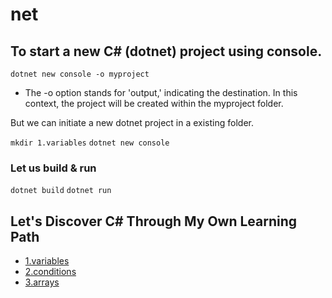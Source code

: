 # net

## To start a new C# (dotnet) project using console.

```dotnet new console -o myproject``` 

- The -o option stands for 'output,' indicating the destination. In this context, the project will be created within the myproject folder.

But we can initiate a new dotnet project in a existing folder.

```mkdir 1.variables```
```dotnet new console```

### Let us build & run
```dotnet build```
```dotnet run```

## Let's Discover C# Through My Own Learning Path

- [1.variables](1.variables/readme.md)
- [2.conditions](2.conditions/readme.md)
- [3.arrays](3.arrays/readme.md)